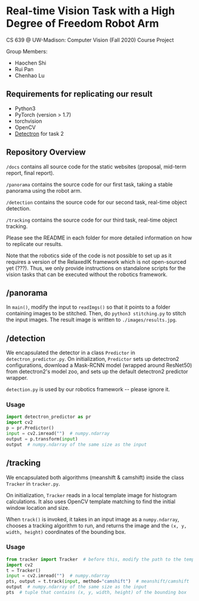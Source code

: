 # Real-time Vision Task with a High Degree of Freedom Robot Arm

CS 639 @ UW-Madison: Computer Vision (Fall 2020) Course Project

Group Members:

* Haochen Shi
* Rui Pan
* Chenhao Lu

## Requirements for replicating our result

* Python3
* PyTorch (version > 1.7)
* torchvision
* OpenCV
* [Detectron](https://github.com/facebookresearch/detectron2/blob/master/INSTALL.md) for task 2

## Repository Overview

`/docs` contains all source code for the static websites (proposal, mid-term report, final report).

`/panorama` contains the source code for our first task, taking a stable panorama using the robot arm.

`/detection` contains the source code for our second task, real-time object detection.

`/tracking` contains the source code for our third task, real-time object tracking.

Please see the README in each folder for more detailed information on how to replicate our results.

Note that the robotics side of the code is not possible to set up as it requires a version of the RelaxedIK framework which is not open-sourced yet (???). Thus, we only provide instructions on standalone scripts for the vision tasks that can be executed without the robotics framework.

## /panorama

In `main()`, modify the input to `readImgs()` so that it points to a folder containing images to be stitched. Then, do `python3 stitching.py` to stitch the input images. The result image is written to `./images/results.jpg`.

## /detection

We encapsulated the detector in a class `Predictor` in `detectron_predictor.py`. On initialization, `Predictor` sets up detectron2 configurations, download a Mask-RCNN model (wrapped around ResNet50) from detectron2's model zoo, and sets up the default detectron2 predictor wrapper.

`detection.py` is used by our robotics framework -- please ignore it.

### Usage

```python
import detectron_predictor as pr
import cv2
p = pr.Predictor()
input = cv2.imread("")  # numpy.ndarray
output = p.transform(input)
output  # numpy.ndarray of the same size as the input
```

## /tracking

We encapsulated both algorithms (meanshift & camshift) inside the class `Tracker` in `tracker.py`.

On initialization, `Tracker` reads in a local template image for histogram calculations. It also uses OpenCV template matching to find the initial window location and size.

When `track()` is invoked, it takes in an input image as a `numpy.ndarray`, chooses a tracking algorithm to run, and returns the image and the `(x, y, width, height)` coordinates of the bounding box.

### Usage

```python
from tracker import Tracker  # before this, modify the path to the template image in Tracker
import cv2
t = Tracker()
input = cv2.imread("")  # numpy.ndarray
pts, output = t.track(input, method="camshift")  # meanshift/camshift
output  # numpy.ndarray of the same size as the input
pts  # tuple that contains (x, y, width, height) of the bounding box
```